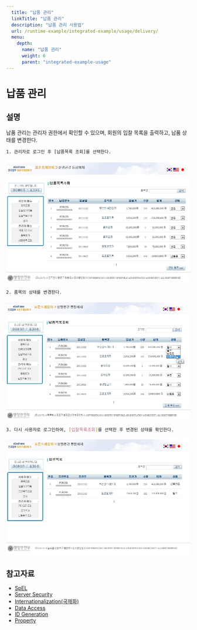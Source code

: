 ```yaml
---
  title: "납품 관리"
  linkTitle: "납품 관리"
  description: "납품 관리 사용법"
  url: /runtime-example/integrated-example/usage/delivery/
  menu:
    depth:
      name: "납품 관리"
      weight: 6
      parent: "integrated-example-usage"
---
```



# 납품 관리

## 설명

 납품 관리는 관리자 권한에서 확인할 수 있으며, 회원의 입찰 목록을 출력하고, 납품 상태를 변경한다.

```bash
1. 관리자로 로그인 후 [납품목록 조회]를 선택한다.
```

 ![image](./images/사용법-1._납품목록.jpg)

```bash
2. 품목의 상태를 변경한다.
```

 ![image](./images/사용법-2._납품상태_변경.jpg)

```bash
3. 다시 사용자로 로그인하여, [입찰목록조회]를 선택한 후 변경된 상태를 확인한다.
```

 ![image](./images/사용법-3._납품_상태_변경_후_사용자_확인.jpg)

## 참고자료

- [SpEL](https://www.egovframe.go.kr/wiki/doku.php?id=egovframework:rte2:ptl:spel)
- [Server Security](https://www.egovframe.go.kr/wiki/doku.php?id=egovframework:rte2:fdl:server_security)
- [Internationalization(국제화)](https://www.egovframe.go.kr/wiki/doku.php?id=egovframework:rte2:ptl:internationalization)
- [Data Access](https://www.egovframe.go.kr/wiki/doku.php?id=egovframework:rte2:psl:data_access)
- [ID Generation](https://www.egovframe.go.kr/wiki/doku.php?id=egovframework:rte2:fdl:id_generation)
- [Property](https://www.egovframe.go.kr/wiki/doku.php?id=egovframework:rte2:fdl:property)